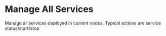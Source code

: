 Manage All Services
===================
Manage all services deployed in current nodes. Typical actions are service status/start/stop